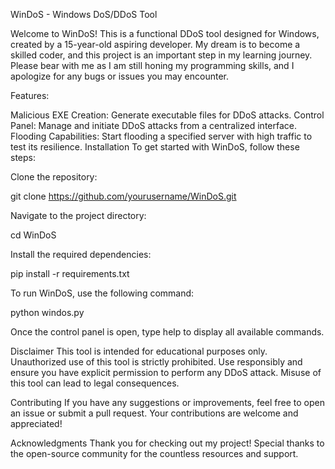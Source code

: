 WinDoS - Windows DoS/DDoS Tool

Welcome to WinDoS!
This is a functional DDoS tool designed for Windows, created by a 15-year-old aspiring developer. My dream is to become a skilled coder, and this project is an important step in my learning journey. Please bear with me as I am still honing my programming skills, and I apologize for any bugs or issues you may encounter.

Features:

Malicious EXE Creation: Generate executable files for DDoS attacks.
Control Panel: Manage and initiate DDoS attacks from a centralized interface.
Flooding Capabilities: Start flooding a specified server with high traffic to test its resilience.
Installation
To get started with WinDoS, follow these steps:

Clone the repository:

git clone https://github.com/yourusername/WinDoS.git

Navigate to the project directory:

cd WinDoS

Install the required dependencies:

pip install -r requirements.txt

To run WinDoS, use the following command:

python windos.py

Once the control panel is open, type help to display all available commands.

Disclaimer
This tool is intended for educational purposes only. Unauthorized use of this tool is strictly prohibited. Use responsibly and ensure you have explicit permission to perform any DDoS attack. Misuse of this tool can lead to legal consequences.

Contributing
If you have any suggestions or improvements, feel free to open an issue or submit a pull request. Your contributions are welcome and appreciated!

Acknowledgments
Thank you for checking out my project! Special thanks to the open-source community for the countless resources and support.

